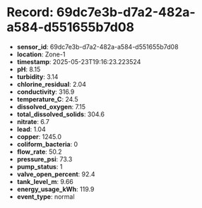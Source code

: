 # Record: 69dc7e3b-d7a2-482a-a584-d551655b7d08

- **sensor_id**: 69dc7e3b-d7a2-482a-a584-d551655b7d08
- **location**: Zone-1
- **timestamp**: 2025-05-23T19:16:23.223524
- **pH**: 8.15
- **turbidity**: 3.14
- **chlorine_residual**: 2.04
- **conductivity**: 316.9
- **temperature_C**: 24.5
- **dissolved_oxygen**: 7.15
- **total_dissolved_solids**: 304.6
- **nitrate**: 6.7
- **lead**: 1.04
- **copper**: 1245.0
- **coliform_bacteria**: 0
- **flow_rate**: 50.2
- **pressure_psi**: 73.3
- **pump_status**: 1
- **valve_open_percent**: 92.4
- **tank_level_m**: 9.66
- **energy_usage_kWh**: 119.9
- **event_type**: normal